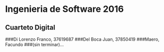 # Ingenieria de Software 2016

## Cuarteto Digital

###Di Lorenzo Franco, 37619687
###Del Boca Juan, 37850419
###Maero, Facundo
###(sin terminar)...